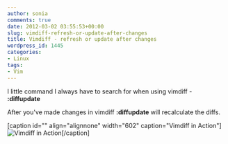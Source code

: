 ```yaml
---
author: sonia
comments: true
date: 2012-03-02 03:55:53+00:00
slug: vimdiff-refresh-or-update-after-changes
title: Vimdiff - refresh or update after changes
wordpress_id: 1445
categories:
- Linux
tags:
- Vim
---
```


I little command I always have to search for when using vimdiff - **:diffupdate**

After you've made changes in vimdiff **:diffupdate** will recalculate the diffs.

[caption id="" align="alignnone" width="602" caption="Vimdiff in Action"]![Vimdiff in Action](http://www.vim.org/images/vimdiff.png)[/caption]
